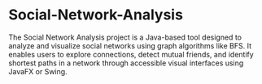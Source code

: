 # Social-Network-Analysis
The Social Network Analysis project is a Java-based tool designed to analyze and visualize social networks using graph algorithms like BFS. It enables users to explore connections, detect mutual friends, and identify shortest paths in a network through accessible visual interfaces using JavaFX or Swing. 
